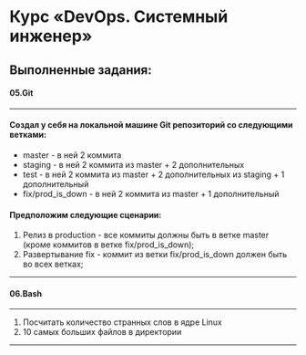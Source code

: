 # Курс «DevOps. Системный инженер»

## Выполненные задания:

#### 05.Git
---
#### Создал у себя на локальной машине Git репозиторий со следующими ветками:

  * master - в ней 2 коммита
  * staging - в ней 2 коммита из master + 2 дополнительных
  * test - в ней 2 коммита из master + 2 дополнительных из staging + 1 дополнительный
  * fix/prod_is_down - в ней 2 коммита из master + 1 дополнительный

#### Предположим следующие сценарии:

  1. Релиз в production - все коммиты должны быть в ветке master 
     (кроме коммитов в ветке fix/prod_is_down);
  2. Развертывание fix - коммит из ветки fix/prod_is_down должен быть во всех ветках;
---

#### 06.Bash
---
  1. Посчитать количество странных слов в ядре Linux
  2. 10 самых больших файлов в директории
---
